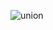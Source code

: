 ![union](https://github.com/qetqet910/qetqet910/assets/79036088/94067871-90e5-4d64-b068-aa0c3333d329)
